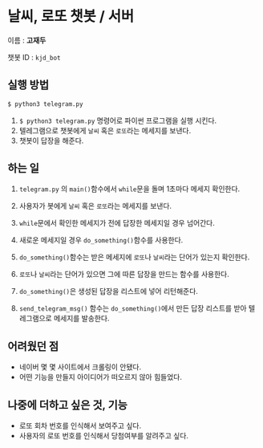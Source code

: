 # 날씨, 로또 챗봇 / 서버
이름 : **고재두**

챗봇 ID : `kjd_bot`



## 실행 방법

```bash
$ python3 telegram.py
```

1. `$ python3 telegram.py` 명령어로 파이썬 프로그램을 실행 시킨다.
2. 텔레그램으로 챗봇에게 `날씨` 혹은 `로또`라는 메세지를 보낸다.
3. 챗봇이 답장을 해준다. 



## 하는 일

1. `telegram.py` 의 `main()`함수에서  `while`문을 돌며 1초마다 메세지 확인한다.

2. 사용자가 봇에게 `날씨` 혹은 `로또`라는 메세지를 보낸다.
3. `while`문에서 확인한 메세지가 전에 답장한 메세지일 경우 넘어간다.
4. 새로운 메세지일 경우 `do_something()`함수를 사용한다.
5. `do_something()`함수는 받은 메세지에 `로또`나 `날씨`라는 단어가 있는지 확인한다.
6. `로또`나 `날씨`라는 단어가 있으면 그에 따른 답장을 만드는 함수를 사용한다.
7. `do_something()`은 생성된 답장을 리스트에 넣어 리턴해준다.
8. `send_telegram_msg()` 함수는 `do_something()`에서 만든 답장 리스트를 받아 텔레그램으로 메세지를 발송한다. 



## 어려웠던 점

* 네이버 몇 몇 사이트에서 크롤링이 안됐다.
* 어떤 기능을 만들지 아이디어가 떠오르지 않아 힘들었다.



## 나중에 더하고 싶은 것, 기능

* 로또 회차 번호를 인식해서 보여주고 싶다.
* 사용자의 로또 번호를 인식해서 당첨여부를 알려주고 싶다.